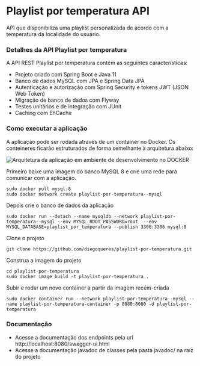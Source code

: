 # Playlist por temperatura API
API que disponibiliza uma playlist personalizada de	acordo com a temperatura da localidade do usuário.


### Detalhes da API Playlist por temperatura
A API REST Playlist por temperatura contém as seguintes características:  
* Projeto criado com Spring Boot e Java 11
* Banco de dados MySQL com JPA e Spring Data JPA
* Autenticação e autorização com Spring Security e tokens JWT (JSON Web Token)
* Migração de banco de dados com Flyway
* Testes unitários e de integração com JUnit
* Caching com EhCache


### Como executar a aplicação
A aplicação pode ser rodada através de um container no Docker. Os conteineres ficarão estruturados de forma semelhante à arquitetura abaixo:

![Arquitetura da aplicação em ambiente de desenvolvimento no DOCKER](https://www.javainuse.com/docker-7-14-min.JPG)

Primeiro baixe uma imagem do banco MySQL 8 e crie uma rede para comunicar com a aplicação.
```
sudo docker pull mysql:8
sudo docker network create playlist-por-temperatura--mysql
```

Depois crie o banco de dados da aplicação
```
sudo docker run --detach --name mysqldb --network playlist-por-temperatura--mysql --env MYSQL_ROOT_PASSWORD=root  --env MYSQL_DATABASE=playlist_por_temperatura --publish 3306:3306 mysql:8
```

Clone o projeto
```
git clone https://github.com/diegoqueres/playlist-por-temperatura.git
```

Construa a imagem do projeto
```
cd playlist-por-temperatura
sudo docker image build -t playlist-por-temperatura .
```

Subir e rodar um novo container a partir da imagem recém-criada
```
sudo docker container run --network playlist-por-temperatura--mysql --name playlist-por-temperatura-container -p 8080:8080 -d playlist-por-temperatura
```


### Documentação
* Acesse a documentação dos endpoints pela url http://localhost:8080/swagger-ui.html
* Acesse a documentação javadoc de classes pela pasta javadoc/ na raíz do projeto

